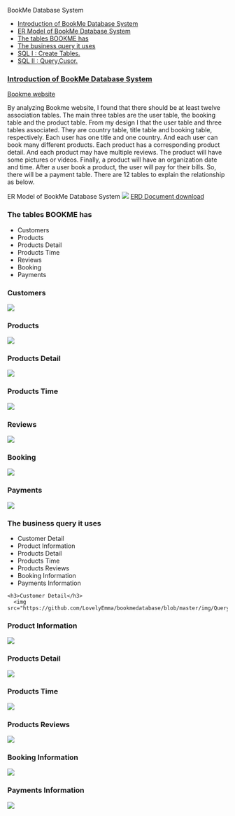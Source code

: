 BookMe Database System
<ul> 
  <a href="#introduction"><li>Introduction of BookMe Database System</li></a>
  <a href="#ER"><li> ER Model of BookMe Database System</li></a>
<a href="#tables"> <li>The tables BOOKME has</li></a>
<a href="#query"> <li> The business query it uses</li></a>
  <a href="https://github.com/LovelyEmma/bookmedatabase/blob/master/BookmeCreateTable.sql"><li>SQL I : Create Tables.</li></a>
 <a href="https://github.com/LovelyEmma/bookmedatabase/blob/master/AddCusor.sql"> <li>SQL II : Query,Cusor.</li>
  </ul>

 
 
 <h3>Introduction of BookMe Database System</h3> 
<a href = "https://www.bookme.co.nz/"> Bookme website </a>
 <p>By analyzing Bookme website, I found that there should be at least twelve association tables. The main three tables are the user table, the booking table and the product table. From my design I that the user table and three tables associated. They are country table, title table and booking table, respectively. Each user has one title and one country. And each user can book many different products. Each product has a corresponding product detail. And each product may have multiple reviews. The product will have some pictures or videos. Finally, a product will have an organization date and time. After a user book a product, the user will pay for their bills. So, there will be a payment table. There are 12 tables to explain the relationship as below.</p>
 <a name="ER">ER Model of BookMe Database System</a>
<img src="https://github.com/LovelyEmma/bookmedatabase/blob/master/img/ERD.JPG">
<a href = "https://github.com/LovelyEmma/bookmedatabase/blob/master/img/bookme.vsdx">ERD Document download</a>

<a name="tables"><h3>The tables BOOKME has</h3></a>
<ul>
    <li>Customers</li>
  <li>Products</li>
 <li> Products Detail</li>
 <li> Products Time</li>
    <li>Reviews</li>
 <li>Booking</li>
 <li>Payments</li>
  </ul>
  
<h3>Customers</h3>
<img src="https://github.com/LovelyEmma/bookmedatabase/blob/master/img/Customers.JPG">

  <h3>Products</h3>
  <img src="https://github.com/LovelyEmma/bookmedatabase/blob/master/img/Products.JPG">
  
 <h3> Products Detail</h3>
   <img src="https://github.com/LovelyEmma/bookmedatabase/blob/master/img/ProductsDetails.JPG">
 <h3> Products Time</h3>
    <img src="https://github.com/LovelyEmma/bookmedatabase/blob/master/img/ProductsTime.JPG">
    <h3>Reviews</h3>
        <img src="https://github.com/LovelyEmma/bookmedatabase/blob/master/img/Reviews.JPG">
 <h3>Booking</h3>
 <img src="https://github.com/LovelyEmma/bookmedatabase/blob/master/img/Booking.JPG">
 <h3>Payments</h3>
  <img src="https://github.com/LovelyEmma/bookmedatabase/blob/master/img/Payments.JPG">
  
  
  <h3><a name="query">The business query it uses</h3></query>
  <ul>
    <li>Customer Detail</li>
  <li>Product Information</li>
 <li> Products Detail</li>
 <li> Products Time</li>
    <li>Products Reviews</li>
 <li>Booking Information</li>
 <li>Payments Information</li>
  </ul>
  
    <h3>Customer Detail</h3>
      <img src="https://github.com/LovelyEmma/bookmedatabase/blob/master/img/QueryCustomersDetails.png">
    
  <h3>Product Information</h3>
     <img src="https://github.com/LovelyEmma/bookmedatabase/blob/master/img/QueryProductsInformation.png">
 <h3> Products Detail</h3>
      <img src="https://github.com/LovelyEmma/bookmedatabase/blob/master/img/QueryProductsDetails.png">
 <h3> Products Time</h3>
      <img src="https://github.com/LovelyEmma/bookmedatabase/blob/master/img/QueryProductsTimes.png">
    <h3>Products Reviews</h3>
         <img src="https://github.com/LovelyEmma/bookmedatabase/blob/master/img/QueryProductsReviews.png">
 <h3>Booking Information</h3>
      <img src="https://github.com/LovelyEmma/bookmedatabase/blob/master/img/QueryBookingInformation.png">
 <h3>Payments Information</h3>
      <img src="https://github.com/LovelyEmma/bookmedatabase/blob/master/img/QueryPaymentInformations.png">

